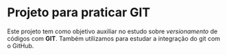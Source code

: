 # Projeto para praticar GIT
Este projeto tem como objetivo auxiliar no estudo sobre *versionamento* de códigos com **GIT**.
Também utilizamos para estudar a integração do git com o GitHub.